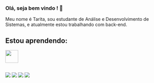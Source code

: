 ### Olá, seja bem vindo ! 👋

Meu nome é Tarita, sou estudante de Análise e Desenvolvimento de Sistemas, e atualmente estou trabalhando com back-end.

## Estou aprendendo:
<img src="https://cdn.jsdelivr.net/gh/devicons/devicon/icons/java/java-original.svg" width="40" height="40"/> 

##
 
<div> 
  <a href="https://instagram.com/taritaleite" target="_blank"><img src="https://img.shields.io/badge/-Instagram-%23E4405F?style=for-the-badge&logo=instagram&logoColor=white" target="_blank"></a>
 <a href="https://discord.gg/wagxzStdcR" target="_blank"><img src="https://img.shields.io/badge/Discord-7289DA?style=for-the-badge&logo=discord&logoColor=white" target="_blank"></a> 
  <a href = "mailto:taritaleite@gmail.com"><img src="https://img.shields.io/badge/-Gmail-%23333?style=for-the-badge&logo=gmail&logoColor=white" target="_blank"></a>
  <a href="https://www.linkedin.com/in/taritaleite/" target="_blank"><img src="https://img.shields.io/badge/-LinkedIn-%230077B5?style=for-the-badge&logo=linkedin&logoColor=white" target="_blank"></a> 
  
</div>
